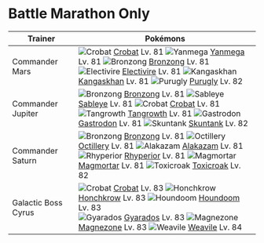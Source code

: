 # Battle Marathon Only

Trainer             | Pokémons
---                 | ---
Commander Mars      | ![][169]  [Crobat] Lv. 81  ![][469]  [Yanmega] Lv. 81  ![][437]  [Bronzong] Lv. 81 <br> ![][466]  [Electivire] Lv. 81  ![][115]  [Kangaskhan] Lv. 81  ![][432]  [Purugly] Lv. 82
Commander Jupiter   | ![][437]  [Bronzong] Lv. 81  ![][302]  [Sableye] Lv. 81  ![][169]  [Crobat] Lv. 81 <br> ![][465]  [Tangrowth] Lv. 81  ![][423]  [Gastrodon] Lv. 81  ![][435]  [Skuntank] Lv. 82
Commander Saturn    | ![][437]  [Bronzong] Lv. 81  ![][224]  [Octillery] Lv. 81  ![][065]  [Alakazam] Lv. 81 <br> ![][464]  [Rhyperior] Lv. 81  ![][467]  [Magmortar] Lv. 81  ![][454]  [Toxicroak] Lv. 82
Galactic Boss Cyrus | ![][169]  [Crobat] Lv. 83  ![][430]  [Honchkrow] Lv. 83  ![][229]  [Houndoom] Lv. 83 <br> ![][130]  [Gyarados] Lv. 83  ![][462]  [Magnezone] Lv. 83  ![][461]  [Weavile] Lv. 84


[065]: https://raw.githubusercontent.com/PokeAPI/sprites/master/sprites/pokemon/65.png "Alakazam"
[115]: https://raw.githubusercontent.com/PokeAPI/sprites/master/sprites/pokemon/115.png "Kangaskhan"
[130]: https://raw.githubusercontent.com/PokeAPI/sprites/master/sprites/pokemon/130.png "Gyarados"
[169]: https://raw.githubusercontent.com/PokeAPI/sprites/master/sprites/pokemon/169.png "Crobat"
[224]: https://raw.githubusercontent.com/PokeAPI/sprites/master/sprites/pokemon/224.png "Octillery"
[229]: https://raw.githubusercontent.com/PokeAPI/sprites/master/sprites/pokemon/229.png "Houndoom"
[302]: https://raw.githubusercontent.com/PokeAPI/sprites/master/sprites/pokemon/302.png "Sableye"
[423]: https://raw.githubusercontent.com/PokeAPI/sprites/master/sprites/pokemon/423.png "Gastrodon"
[430]: https://raw.githubusercontent.com/PokeAPI/sprites/master/sprites/pokemon/430.png "Honchkrow"
[432]: https://raw.githubusercontent.com/PokeAPI/sprites/master/sprites/pokemon/432.png "Purugly"
[435]: https://raw.githubusercontent.com/PokeAPI/sprites/master/sprites/pokemon/435.png "Skuntank"
[437]: https://raw.githubusercontent.com/PokeAPI/sprites/master/sprites/pokemon/437.png "Bronzong"
[454]: https://raw.githubusercontent.com/PokeAPI/sprites/master/sprites/pokemon/454.png "Toxicroak"
[461]: https://raw.githubusercontent.com/PokeAPI/sprites/master/sprites/pokemon/461.png "Weavile"
[462]: https://raw.githubusercontent.com/PokeAPI/sprites/master/sprites/pokemon/462.png "Magnezone"
[464]: https://raw.githubusercontent.com/PokeAPI/sprites/master/sprites/pokemon/464.png "Rhyperior"
[465]: https://raw.githubusercontent.com/PokeAPI/sprites/master/sprites/pokemon/465.png "Tangrowth"
[466]: https://raw.githubusercontent.com/PokeAPI/sprites/master/sprites/pokemon/466.png "Electivire"
[467]: https://raw.githubusercontent.com/PokeAPI/sprites/master/sprites/pokemon/467.png "Magmortar"
[469]: https://raw.githubusercontent.com/PokeAPI/sprites/master/sprites/pokemon/469.png "Yanmega"
[Alakazam]: /pokemon_changes/065.md
[Kangaskhan]: /pokemon_changes/115.md
[Gyarados]: /pokemon_changes/130.md
[Crobat]: /pokemon_changes/169.md
[Octillery]: /pokemon_changes/224.md
[Houndoom]: /pokemon_changes/229.md
[Sableye]: /pokemon_changes/302.md
[Gastrodon]: /pokemon_changes/423.md
[Honchkrow]: /pokemon_changes/430.md
[Purugly]: /pokemon_changes/432.md
[Skuntank]: /pokemon_changes/435.md
[Bronzong]: /pokemon_changes/437.md
[Toxicroak]: /pokemon_changes/454.md
[Weavile]: /pokemon_changes/461.md
[Magnezone]: /pokemon_changes/462.md
[Rhyperior]: /pokemon_changes/464.md
[Tangrowth]: /pokemon_changes/465.md
[Electivire]: /pokemon_changes/466.md
[Magmortar]: /pokemon_changes/467.md
[Yanmega]: /pokemon_changes/469.md
